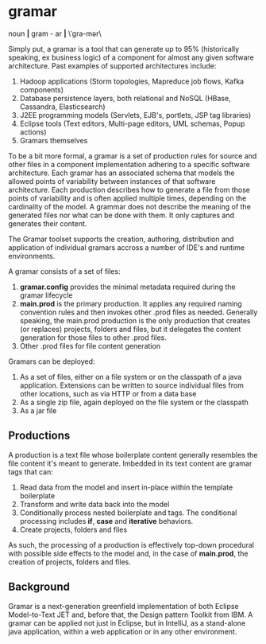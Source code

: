 # gramar

noun **|** gram - ar **|** \ˈgra-mər\

Simply put, a gramar is a tool that can generate up to 95% (historically speaking, ex business logic) of a component for almost any given software architecture.  Past examples of supported architectures include:

1. Hadoop applications (Storm topologies, Mapreduce job flows, Kafka components)
2. Database persistence layers, both relational and NoSQL (HBase, Cassandra, Elasticsearch)
3. J2EE programming models (Servlets, EJB's, portlets, JSP tag libraries)
4. Eclipse tools (Text editors, Multi-page editors, UML schemas, Popup actions)
5. Gramars themselves

To be a bit more formal, a gramar is a set of production rules for source and other files in a component implementation adhering to a specific software architecture. Each gramar has an associated schema that models the allowed points of variability between instances of that software architecture. Each production describes how to generate a file from those points of variability and is often applied multiple times, depending on the cardinality of the model. A grammar does not describe the meaning of the generated files nor what can be done with them.  It only captures and generates their content.

The Gramar toolset supports the creation, authoring, distribution and application of individual gramars accross a number of IDE's and runtime environments.

A gramar consists of a set of files:

1. **gramar.config** provides the minimal metadata required during the gramar lifecycle
2. **main.prod** is the primary production.  It applies any required naming convention rules and then invokes other .prod files as needed.  Generally speaking, the main.prod production is the only production that creates (or replaces) projects, folders and files, but it delegates the content generation for those files to other .prod files. 
3. Other .prod files for file content generation
 
Gramars can be deployed:

1. As a set of files, either on a file system or on the classpath of a java application.  Extensions can be written to source individual files from other locations, such as via HTTP or from a data base
2. As a single zip file, again deployed on the file system or the classpath
3. As a jar file

## Productions

A production is a text file whose boilerplate content generally resembles the file content it's meant to generate.  Imbedded in its text content are gramar tags that can:

1. Read data from the model and insert in-place within the template boilerplate
2. Transform and write data back into the model
3. Conditionally process nested boilerplate and tags.  The conditional processing includes **if**, **case** and **iterative** behaviors.
4. Create projects, folders and files

As such, the processing of a production is effectively top-down procedural with possible side effects to the model and, in the case of **main.prod**, the creation of projects, folders and files.

## Background

Gramar is a next-generation greenfield implementation of both Eclipse Model-to-Text JET and, before that, the Design pattern Toolkit from IBM.  A gramar can be applied not just in Eclipse, but in IntelliJ, as a stand-alone java application, within a web application or in any other environment.
